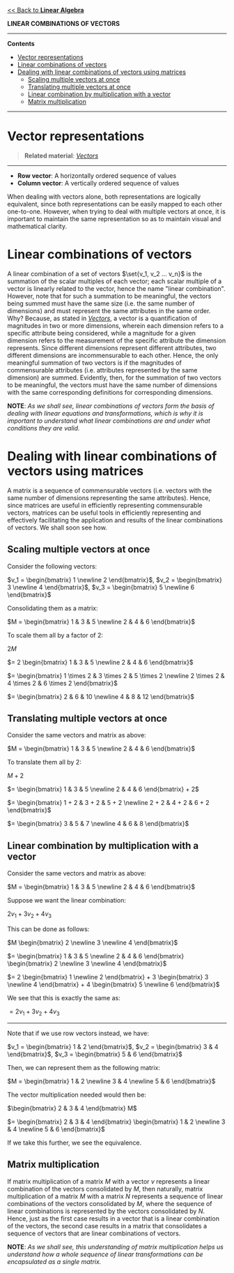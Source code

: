 <head>
  <script>
    MathJax = {
      tex: {
        inlineMath: [['$', '$']]
      }
    };
  </script>
  <script id="MathJax-script" async
    src="https://cdn.jsdelivr.net/npm/mathjax@3/es5/tex-chtml.js">
  </script>
</head>

[<< Back to **Linear Algebra**](https://pranigopu.github.io/mathematics/linear-algebra)

**LINEAR COMBINATIONS OF VECTORS**

---

**Contents**

- [Vector representations](#vector-representations)
- [Linear combinations of vectors](#linear-combinations-of-vectors)
- [Dealing with linear combinations of vectors using matrices](#dealing-with-linear-combinations-of-vectors-using-matrices)
  - [Scaling multiple vectors at once](#scaling-multiple-vectors-at-once)
  - [Translating multiple vectors at once](#translating-multiple-vectors-at-once)
  - [Linear combination by multiplication with a vector](#linear-combination-by-multiplication-with-a-vector)
  - [Matrix multiplication](#matrix-multiplication)

---

# Vector representations
> **Related material**: [_Vectors_](https://pranigopu.github.io/mathematics/linear-algebra/vectors.html)

---

- **Row vector**: A horizontally ordered sequence of values
- **Column vector**: A vertically ordered sequence of values

When dealing with vectors alone, both representations are logically equivalent, since both representations can be easily mapped to each other one-to-one. However, when trying to deal with multiple vectors at once, it is important to maintain the same representation so as to maintain visual and mathematical clarity.

# Linear combinations of vectors
A linear combination of a set of vectors $\set{v_1, v_2 ... v_n}$ is the summation of the scalar multiples of each vector; each scalar multiple of a vector is linearly related to the vector, hence the name "linear combination". However, note that for such a summation to be meaningful, the vectors being summed must have the same size (i.e. the same number of dimensions) and must represent the same attributes in the same order. Why? Because, as stated in [_Vectors_](https://pranigopu.github.io/mathematics/linear-algebra/vectors.html), a vector is a quantification of magnitudes in two or more dimensions, wherein each dimension refers to a specific attribute being considered, while a magnitude for a given dimension refers to the measurement of the specific attribute the dimension represents. Since different dimensions represent different attributes, two different dimensions are incommensurable to each other. Hence, the only meaningful summation of two vectors is if the magnitudes of commensurable attributes (i.e. attributes represented by the same dimension) are summed. Evidently, then, for the summation of two vectors to be meaningful, the vectors must have the same number of dimensions with the same corresponding definitions for corresponding dimensions.

**NOTE**: _As we shall see, linear combinations of vectors form the basis of dealing with linear equations and transformations, which is why it is important to understand what linear combinations are and under what conditions they are valid._

# Dealing with linear combinations of vectors using matrices
A matrix is a sequence of commensurable vectors (i.e. vectors with the same number of dimensions representing the same attributes). Hence, since matrices are useful in efficiently representing commensurable vectors, matrices can be useful tools in efficiently representing and effectively facilitating the application and results of the linear combinations of vectors. We shall soon see how.

## Scaling multiple vectors at once
Consider the following vectors:

$v_1 = \begin{bmatrix} 1 \newline 2 \end{bmatrix}$, $v_2 = \begin{bmatrix} 3 \newline 4 \end{bmatrix}$, $v_3 = \begin{bmatrix} 5 \newline 6 \end{bmatrix}$

Consolidating them as a matrix:

$M = \begin{bmatrix} 1 & 3 & 5 \newline 2 & 4 & 6 \end{bmatrix}$

To scale them all by a factor of $2$:

$2M$

$= 2 \begin{bmatrix} 1 & 3 & 5 \newline 2 & 4 & 6 \end{bmatrix}$

$= \begin{bmatrix} 1 \times 2 & 3 \times 2 & 5 \times 2 \newline 2 \times 2 & 4 \times 2 & 6 \times 2 \end{bmatrix}$

$= \begin{bmatrix} 2 & 6 & 10 \newline 4 & 8 & 12 \end{bmatrix}$

## Translating multiple vectors at once
Consider the same vectors and matrix as above:

$M = \begin{bmatrix} 1 & 3 & 5 \newline 2 & 4 & 6 \end{bmatrix}$

To translate them all by $2$:

$M + 2$

$= \begin{bmatrix} 1 & 3 & 5 \newline 2 & 4 & 6 \end{bmatrix} + 2$

$= \begin{bmatrix} 1 + 2 & 3 + 2 & 5 + 2 \newline 2 + 2 & 4 + 2 & 6 + 2 \end{bmatrix}$

$= \begin{bmatrix} 3 & 5 & 7 \newline 4 & 6 & 8 \end{bmatrix}$

## Linear combination by multiplication with a vector
Consider the same vectors and matrix as above:

$M = \begin{bmatrix} 1 & 3 & 5 \newline 2 & 4 & 6 \end{bmatrix}$

Suppose we want the linear combination:

$2v_1 + 3v_2 + 4v_3$

This can be done as follows:

$M \begin{bmatrix} 2 \newline 3 \newline 4 \end{bmatrix}$

$= \begin{bmatrix} 1 & 3 & 5 \newline 2 & 4 & 6 \end{bmatrix} \begin{bmatrix} 2 \newline 3 \newline 4 \end{bmatrix}$

$= 2 \begin{bmatrix} 1 \newline 2 \end{bmatrix} + 3 \begin{bmatrix} 3 \newline 4 \end{bmatrix} + 4 \begin{bmatrix} 5 \newline 6 \end{bmatrix}$

We see that this is exactly the same as:

$= 2v_1 + 3v_2 + 4v_3$

---

Note that if we use row vectors instead, we have:

$v_1 = \begin{bmatrix} 1 & 2 \end{bmatrix}$, $v_2 = \begin{bmatrix} 3 & 4 \end{bmatrix}$, $v_3 = \begin{bmatrix} 5 & 6 \end{bmatrix}$

Then, we can represent them as the following matrix:

$M = \begin{bmatrix} 1 & 2 \newline 3 & 4 \newline 5 & 6 \end{bmatrix}$

The vector multiplication needed would then be:

$\begin{bmatrix} 2 & 3 & 4 \end{bmatrix} M$

$= \begin{bmatrix} 2 & 3 & 4 \end{bmatrix} \begin{bmatrix} 1 & 2 \newline 3 & 4 \newline 5 & 6 \end{bmatrix}$

If we take this further, we see the equivalence.

## Matrix multiplication
If matrix multiplication of a matrix $M$ with a vector $v$ represents a linear combination of the vectors consolidated by $M$, then naturally, matrix multiplication of a matrix $M$ with a matrix $N$ represents a sequence of linear combinations of the vectors consolidated by $M$, where the sequence of linear combinations is represented by the vectors consolidated by $N$. Hence, just as the first case results in a vector that is a linear combination of the vectors, the second case results in a matrix that consolidates a sequence of vectors that are linear combinations of vectors.

**NOTE**: _As we shall see, this understanding of matrix multiplication helps us understand how a whole sequence of linear transformations can be encapsulated as a single matrix._